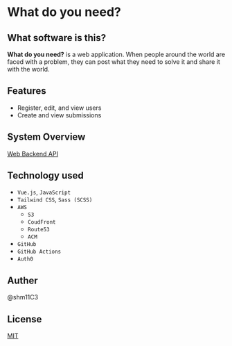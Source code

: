 # What do you need?

## What software is this?
**What do you need?** is a web application.
When people around the world are faced with a problem, they can post what they need to solve it and share it with the world.

## Features
- Register, edit, and view users
- Create and view submissions

## System Overview

[Web Backend API](https://github.com/shm11C3/strn-backend)

## Technology used
- `Vue.js`, `JavaScript`
- `Tailwind CSS`, `Sass (SCSS)`
- `AWS`
    - `S3`
    - `CoudFront`
    - `Route53`
    - `ACM`
- `GitHub`
- `GitHub Actions`
- `Auth0`

## Auther
@shm11C3

## License
[MIT](/LICENSE)
